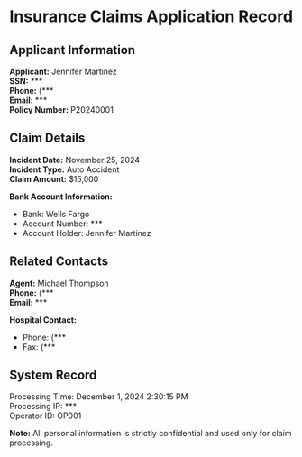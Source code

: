 # Insurance Claims Application Record

## Applicant Information

**Applicant:** Jennifer Martinez  
**SSN:** ***  
**Phone:** (***  
**Email:** ***  
**Policy Number:** P20240001  

## Claim Details

**Incident Date:** November 25, 2024  
**Incident Type:** Auto Accident  
**Claim Amount:** $15,000  

**Bank Account Information:**
- Bank: Wells Fargo
- Account Number: ***
- Account Holder: Jennifer Martinez

## Related Contacts

**Agent:** Michael Thompson  
**Phone:** (***  
**Email:** ***  

**Hospital Contact:**
- Phone: (***
- Fax: (***

## System Record

Processing Time: December 1, 2024 2:30:15 PM  
Processing IP: ***  
Operator ID: OP001

**Note:** All personal information is strictly confidential and used only for claim processing. 